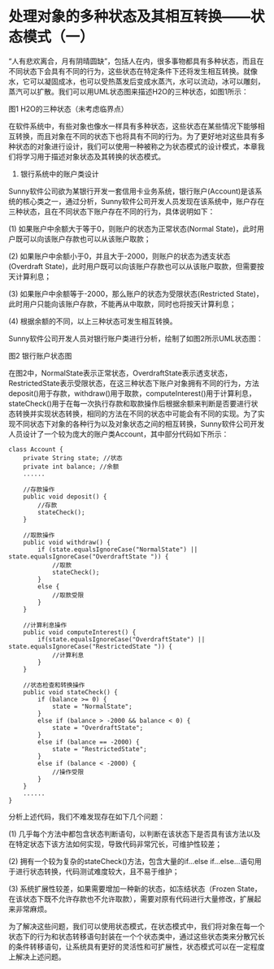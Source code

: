 # 处理对象的多种状态及其相互转换——状态模式（一）

“人有悲欢离合，月有阴晴圆缺”，包括人在内，很多事物都具有多种状态，而且在不同状态下会具有不同的行为，这些状态在特定条件下还将发生相互转换。就像水，它可以凝固成冰，也可以受热蒸发后变成水蒸汽，水可以流动，冰可以雕刻，蒸汽可以扩散。我们可以用UML状态图来描述H2O的三种状态，如图1所示：



图1 H2O的三种状态（未考虑临界点）

在软件系统中，有些对象也像水一样具有多种状态，这些状态在某些情况下能够相互转换，而且对象在不同的状态下也将具有不同的行为。为了更好地对这些具有多种状态的对象进行设计，我们可以使用一种被称之为状态模式的设计模式，本章我们将学习用于描述对象状态及其转换的状态模式。
 
1. 银行系统中的账户类设计

Sunny软件公司欲为某银行开发一套信用卡业务系统，银行账户(Account)是该系统的核心类之一，通过分析，Sunny软件公司开发人员发现在该系统中，账户存在三种状态，且在不同状态下账户存在不同的行为，具体说明如下：

(1) 如果账户中余额大于等于0，则账户的状态为正常状态(Normal State)，此时用户既可以向该账户存款也可以从该账户取款；

(2) 如果账户中余额小于0，并且大于-2000，则账户的状态为透支状态(Overdraft State)，此时用户既可以向该账户存款也可以从该账户取款，但需要按天计算利息；

(3) 如果账户中余额等于-2000，那么账户的状态为受限状态(Restricted State)，此时用户只能向该账户存款，不能再从中取款，同时也将按天计算利息；

(4) 根据余额的不同，以上三种状态可发生相互转换。

Sunny软件公司开发人员对银行账户类进行分析，绘制了如图2所示UML状态图：



图2 银行账户状态图

在图2中，NormalState表示正常状态，OverdraftState表示透支状态，RestrictedState表示受限状态，在这三种状态下账户对象拥有不同的行为，方法deposit()用于存款，withdraw()用于取款，computeInterest()用于计算利息，stateCheck()用于在每一次执行存款和取款操作后根据余额来判断是否要进行状态转换并实现状态转换，相同的方法在不同的状态中可能会有不同的实现。为了实现不同状态下对象的各种行为以及对象状态之间的相互转换，Sunny软件公司开发人员设计了一个较为庞大的账户类Account，其中部分代码如下所示：


```
class Account {  
    private String state; //状态  
    private int balance; //余额  
    ......  
      
    //存款操作    
    public void deposit() {  
        //存款  
        stateCheck();     
    }  
      
    //取款操作  
    public void withdraw() {  
        if (state.equalsIgnoreCase("NormalState") || state.equalsIgnoreCase("OverdraftState ")) {  
            //取款  
            stateCheck();  
        }  
        else {  
            //取款受限  
        }  
    }  
      
    //计算利息操作  
    public void computeInterest() {  
        if(state.equalsIgnoreCase("OverdraftState") || state.equalsIgnoreCase("RestrictedState ")) {  
            //计算利息  
        }  
    }  
      
    //状态检查和转换操作  
    public void stateCheck() {  
        if (balance >= 0) {  
            state = "NormalState";  
        }  
        else if (balance > -2000 && balance < 0) {  
            state = "OverdraftState";  
        }  
        else if (balance == -2000) {  
            state = "RestrictedState";  
        }  
        else if (balance < -2000) {  
            //操作受限  
        }  
    }  
    ......  
}  
```

分析上述代码，我们不难发现存在如下几个问题：

(1) 几乎每个方法中都包含状态判断语句，以判断在该状态下是否具有该方法以及在特定状态下该方法如何实现，导致代码非常冗长，可维护性较差；

(2) 拥有一个较为复杂的stateCheck()方法，包含大量的if…else if…else…语句用于进行状态转换，代码测试难度较大，且不易于维护；

(3) 系统扩展性较差，如果需要增加一种新的状态，如冻结状态（Frozen State，在该状态下既不允许存款也不允许取款），需要对原有代码进行大量修改，扩展起来非常麻烦。

为了解决这些问题，我们可以使用状态模式，在状态模式中，我们将对象在每一个状态下的行为和状态转移语句封装在一个个状态类中，通过这些状态类来分散冗长的条件转移语句，让系统具有更好的灵活性和可扩展性，状态模式可以在一定程度上解决上述问题。